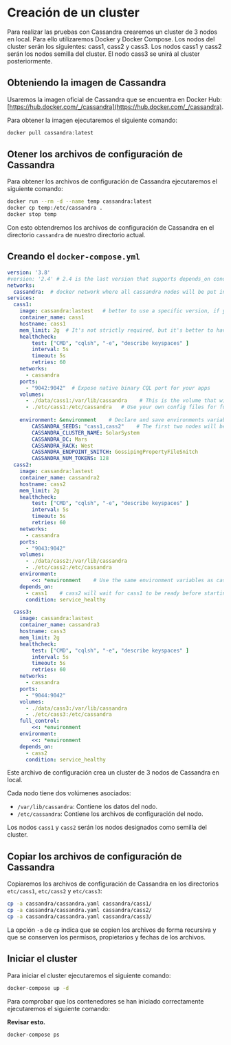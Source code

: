 # Creación de un cluster

Para realizar las pruebas con Cassandra crearemos un cluster de 3 nodos en local. Para ello utilizaremos Docker y Docker Compose. Los nodos del cluster serán los siguientes: cass1, cass2 y cass3. Los nodos cass1 y cass2 serán los nodos semilla del cluster. El nodo cass3 se unirá al cluster posteriormente.

## Obteniendo la imagen de Cassandra

Usaremos la imagen oficial de Cassandra que se encuentra en Docker Hub: [https://hub.docker.com/_/cassandra](https://hub.docker.com/_/cassandra).

Para obtener la imagen ejecutaremos el siguiente comando:

```bash
docker pull cassandra:latest
```

## Otener los archivos de configuración de Cassandra

Para obtener los archivos de configuración de Cassandra ejecutaremos el siguiente comando:

```bash
docker run --rm -d --name temp cassandra:latest
docker cp temp:/etc/cassandra .
docker stop temp
```

Con esto obtendremos los archivos de configuración de Cassandra en el directorio `cassandra` de nuestro directorio actual.

## Creando el `docker-compose.yml`

```yaml
version: '3.8'
#version: '2.4' # 2.4 is the last version that supports depends_on conditions for service health
networks:
  cassandra:  # docker network where all cassandra nodes will be put in
services:
  cass1:
    image: cassandra:lastest   # better to use a specific version, if you want to control upgrades
    container_name: cass1
    hostname: cass1
    mem_limit: 2g  # It's not strictly required, but it's better to have some memory limit
    healthcheck:
        test: ["CMD", "cqlsh", "-e", "describe keyspaces" ]
        interval: 5s
        timeout: 5s
        retries: 60
    networks:
      - cassandra
    ports:
      - "9042:9042"  # Expose native binary CQL port for your apps
    volumes:
      - ./data/cass1:/var/lib/cassandra    # This is the volume that will persist data for cass1 node
      - ./etc/cass1:/etc/cassandra   # Use your own config files for full control
    
    environment: &environment    # Declare and save environments variables into "environment"
        CASSANDRA_SEEDS: "cass1,cass2"    # The first two nodes will be seeds
        CASSANDRA_CLUSTER_NAME: SolarSystem
        CASSANDRA_DC: Mars
        CASSANDRA_RACK: West
        CASSANDRA_ENDPOINT_SNITCH: GossipingPropertyFileSnitch
        CASSANDRA_NUM_TOKENS: 128
  cass2:
    image: cassandra:lastest
    container_name: cassandra2
    hostname: cass2
    mem_limit: 2g
    healthcheck:
        test: ["CMD", "cqlsh", "-e", "describe keyspaces" ]
        interval: 5s
        timeout: 5s
        retries: 60
    networks:
      - cassandra
    ports:
      - "9043:9042"
    volumes:
      - ./data/cass2:/var/lib/cassandra
      - ./etc/cass2:/etc/cassandra
    environment:
        <<: *environment    # Use the same environment variables as cass1
    depends_on:
      - cass1    # cass2 will wait for cass1 to be ready before starting
      condition: service_healthy

  cass3:
    image: cassandra:lastest
    container_name: cassandra3
    hostname: cass3
    mem_limit: 2g
    healthcheck:
        test: ["CMD", "cqlsh", "-e", "describe keyspaces" ]
        interval: 5s
        timeout: 5s
        retries: 60
    networks:
      - cassandra
    ports:
      - "9044:9042"
    volumes:
      - ./data/cass3:/var/lib/cassandra
      - ./etc/cass3:/etc/cassandra
    full_control:
        <<: *environment
    environment:
        <<: *environment
    depends_on:
      - cass2
      condition: service_healthy
```

Este archivo de configuración crea un cluster de 3 nodos de Cassandra en local.

Cada nodo tiene dos volúmenes asociados:

* `/var/lib/cassandra`: Contiene los datos del nodo.
* `/etc/cassandra`: Contiene los archivos de configuración del nodo.

Los nodos `cass1` y `cass2` serán los nodos designados como semilla del cluster.

## Copiar los archivos de configuración de Cassandra

Copiaremos los archivos de configuración de Cassandra en los directorios `etc/cass1`, `etc/cass2` y `etc/cass3`:

```bash
cp -a cassandra/cassandra.yaml cassandra/cass1/
cp -a cassandra/cassandra.yaml cassandra/cass2/
cp -a cassandra/cassandra.yaml cassandra/cass3/
```

La opción `-a` de `cp` indica que se copien los archivos de forma recursiva y que se conserven los permisos, propietarios y fechas de los archivos.

## Iniciar el cluster

Para iniciar el cluster ejecutaremos el siguiente comando:

```bash
docker-compose up -d
```

Para comprobar que los contenedores se han iniciado correctamente ejecutaremos el siguiente comando:

**Revisar esto.**

```bash
docker-compose ps
```
